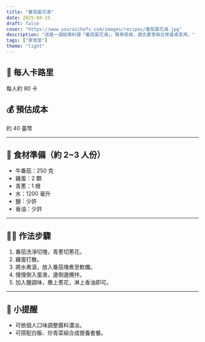 ```yaml
---
title: "番茄蛋花湯"
date: 2025-04-15
draft: false
cover: "https://www.youraichefs.com/images/recipes/番茄蛋花湯.jpg"
description: "這是一道經典料理「番茄蛋花湯」，簡單易做，適合夏季與日常餐桌享用。"
tags: ["家常菜"]
theme: "light"
---
```


## 🥄 每人卡路里  
每人約 80 卡

## 💰 預估成本  
約 40 臺幣

---

## 🧾 食材準備（約 2~3 人份）

- 牛番茄：250 克
- 雞蛋：2 顆
- 青蔥：1 根
- 水：1200 毫升
- 鹽：少許  
- 香油：少許  

---

## 👩‍🍳 作法步驟

1. 番茄洗淨切塊，青蔥切蔥花。
2. 雞蛋打散。
3. 將水煮滾，放入番茄塊煮至軟爛。
4. 慢慢倒入蛋液，邊倒邊攪拌。
5. 加入鹽調味，撒上蔥花，淋上香油即可。

---

## 📝 小提醒

- 可依個人口味調整醬料濃淡。
- 可搭配白飯、炒青菜組合成營養套餐。
